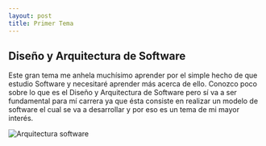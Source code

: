 ```yaml
---
layout: post
title: Primer Tema 
---
```


Diseño y Arquitectura de Software
--

Este gran tema me anhela muchísimo aprender por el simple hecho de que estudio Software y necesitaré aprender más acerca de ello. Conozco poco sobre lo que es el Diseño y Arquitectura de Software pero sí va a ser fundamental para mí carrera ya que ésta consiste en realizar un modelo de software el cual se va a desarrollar y por eso es un tema de mi mayor interés.


<img src="https://mandrescharro.github.io//images/software.png" alt="Arquitectura software" style="weight: 50%;"/>

